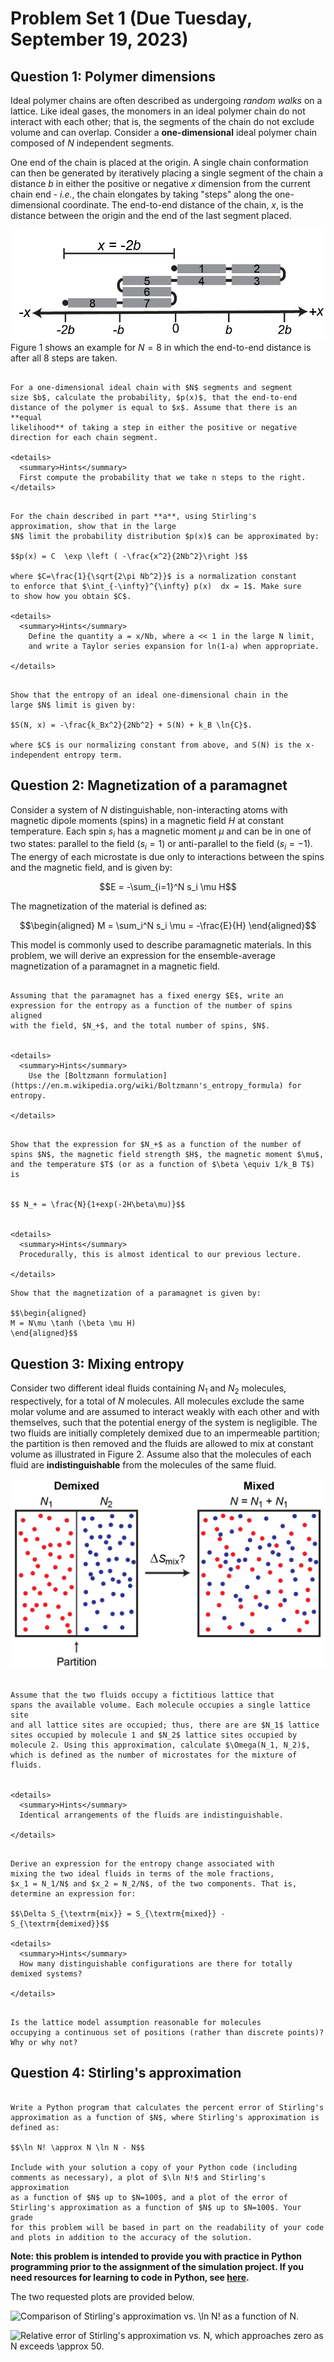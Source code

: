 # Problem Set 1 (Due Tuesday, September 19, 2023) 

## Question 1: Polymer dimensions

Ideal polymer chains are often described as undergoing *random walks* on
a lattice. Like ideal gases, the monomers in an ideal polymer chain do
not interact with each other; that is, the segments of the chain do not
exclude volume and can overlap. Consider a **one-dimensional** ideal
polymer chain composed of $N$ independent segments.

One end of the chain is placed at the origin. A single chain conformation can then be
generated by iteratively placing a single segment of the chain a
distance $b$ in either the positive or negative $x$ dimension from the
current chain end - *i.e.*, the chain elongates by taking "steps" along
the one-dimensional coordinate. The end-to-end distance of the chain,
$x$, is the distance between the origin and the end of the last segment
placed. 

![image](pset_1_random_walk_fig.png)
Figure 1 shows an example for $N = 8$ in which the end-to-end distance is after all 8 steps are taken.

```{admonition} **(a)**

For a one-dimensional ideal chain with $N$ segments and segment
size $b$, calculate the probability, $p(x)$, that the end-to-end
distance of the polymer is equal to $x$. Assume that there is an **equal
likelihood** of taking a step in either the positive or negative
direction for each chain segment.

<details>
  <summary>Hints</summary>
  First compute the probability that we take n steps to the right.
</details>

```


```{admonition} **(b)**

For the chain described in part **a**, using Stirling's
approximation, show that in the large
$N$ limit the probability distribution $p(x)$ can be approximated by:

$$p(x) = C  \exp \left ( -\frac{x^2}{2Nb^2}\right )$$

where $C=\frac{1}{\sqrt{2\pi Nb^2}}$ is a normalization constant
to enforce that $\int_{-\infty}^{\infty} p(x)  dx = 1$. Make sure
to show how you obtain $C$.

<details>
  <summary>Hints</summary>
    Define the quantity a = x/Nb, where a << 1 in the large N limit,
    and write a Taylor series expansion for ln(1-a) when appropriate.

</details>

```


```{admonition} **(c)**

Show that the entropy of an ideal one-dimensional chain in the
large $N$ limit is given by:

$S(N, x) = -\frac{k_Bx^2}{2Nb^2} + S(N) + k_B \ln{C}$.

where $C$ is our normalizing constant from above, and S(N) is the x-independent entropy term.

```

## Question 2: Magnetization of a paramagnet

Consider a system of $N$ distinguishable, non-interacting atoms with
magnetic dipole moments (spins) in a magnetic field $H$ at constant
temperature. Each spin $s_i$ has a magnetic moment $\mu$ and can be in
one of two states: parallel to the field ($s_i = 1$) or anti-parallel to
the field ($s_i = -1$). The energy of each microstate is due only to
interactions between the spins and the magnetic field, and is given by:

$$E = -\sum_{i=1}^N s_i \mu H$$

The magnetization of the material is defined as:

$$\begin{aligned}
M = \sum_i^N s_i \mu = -\frac{E}{H}
\end{aligned}$$

This model is commonly used to describe paramagnetic materials. In this
problem, we will derive an expression for the ensemble-average
magnetization of a paramagnet in a magnetic field.


```{admonition} **(a)**

Assuming that the paramagnet has a fixed energy $E$, write an
expression for the entropy as a function of the number of spins aligned
with the field, $N_+$, and the total number of spins, $N$.


<details>
  <summary>Hints</summary>
    Use the [Boltzmann formulation](https://en.m.wikipedia.org/wiki/Boltzmann's_entropy_formula) for entropy.

</details>
```

```{admonition} **(b)**

Show that the expression for $N_+$ as a function of the number of
spins $N$, the magnetic field strength $H$, the magnetic moment $\mu$,
and the temperature $T$ (or as a function of $\beta \equiv 1/k_B T$) is


$$ N_+ = \frac{N}{1+exp(-2H\beta\mu)}$$


<details>
  <summary>Hints</summary>
  Procedurally, this is almost identical to our previous lecture.

</details>
```



```{admonition} **(c)**
Show that the magnetization of a paramagnet is given by:

$$\begin{aligned}
M = N\mu \tanh (\beta \mu H) 
\end{aligned}$$

```

## Question 3: Mixing entropy

Consider two different ideal fluids containing $N_1$ and $N_2$
molecules, respectively, for a total of $N$ molecules. All molecules
exclude the same molar volume and are assumed to interact weakly with
each other and with themselves, such that the potential energy of the
system is negligible. The two fluids are initially completely demixed
due to an impermeable partition; the partition is then removed and the
fluids are allowed to mix at constant volume as illustrated in Figure 2.
Assume also that the molecules of each fluid are **indistinguishable**
from the molecules of the same fluid.

![image](pset_1_mixing_entropy_fig.png)

```{admonition} **(a)**

Assume that the two fluids occupy a fictitious lattice that
spans the available volume. Each molecule occupies a single lattice site
and all lattice sites are occupied; thus, there are are $N_1$ lattice
sites occupied by molecule 1 and $N_2$ lattice sites occupied by
molecule 2. Using this approximation, calculate $\Omega(N_1, N_2)$,
which is defined as the number of microstates for the mixture of fluids.


<details>
  <summary>Hints</summary>
  Identical arrangements of the fluids are indistinguishable.

</details>

```

```{admonition} **(b)**

Derive an expression for the entropy change associated with
mixing the two ideal fluids in terms of the mole fractions,
$x_1 = N_1/N$ and $x_2 = N_2/N$, of the two components. That is,
determine an expression for:

$$\Delta S_{\textrm{mix}} = S_{\textrm{mixed}} - S_{\textrm{demixed}}$$

<details>
  <summary>Hints</summary>
  How many distinguishable configurations are there for totally demixed systems?

</details>

```

```{admonition} **(c)**

Is the lattice model assumption reasonable for molecules
occupying a continuous set of positions (rather than discrete points)?
Why or why not?

```

## Question 4: Stirling's approximation


```{admonition} Python Exercise

Write a Python program that calculates the percent error of Stirling's
approximation as a function of $N$, where Stirling's approximation is
defined as:

$$\ln N! \approx N \ln N - N$$

Include with your solution a copy of your Python code (including
comments as necessary), a plot of $\ln N!$ and Stirling's approximation
as a function of $N$ up to $N=100$, and a plot of the error of
Stirling's approximation as a function of $N$ up to $N=100$. Your grade
for this problem will be based in part on the readability of your code
and plots in addition to the accuracy of the solution.
```

**Note: this problem is intended to provide you with practice in Python
programming prior to the assignment of the simulation project. If you
need resources for learning to code in Python, see [here](https://sts.doit.wisc.edu/).**

The two requested plots are provided below. 

![Comparison of Stirling's approximation vs. $\ln N!$ as a function of
$N$.](pset_1_plot_stirling.png)

![Relative error of Stirling's approximation vs. $N$, which approaches
zero as $N$ exceeds
$\approx 50$.](pset_1_plot_stirling_error.png)
